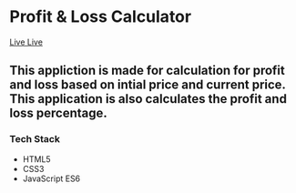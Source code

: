 # Profit & Loss Calculator
[Live Live](https://stock-calculator-apoorvshrimali.netlify.app/)
## This appliction is made for calculation for profit and loss based on intial price and current price. This application is also calculates the profit and loss percentage.
### Tech Stack
* HTML5
* CSS3
* JavaScript ES6

